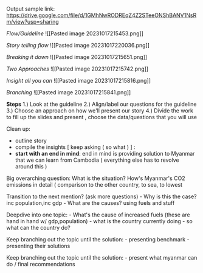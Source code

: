 Output sample link: https://drive.google.com/file/d/1GMhNwRODREqZ4Z2STeeONShBANV1NsRm/view?usp=sharing

*Flow/Guideline*
![[Pasted image 20231017215453.png]]

*Story telling flow*
![[Pasted image 20231017220036.png]]

*Breaking it down*
![[Pasted image 20231017215651.png]]

*Two Approaches*
![[Pasted image 20231017215742.png]]

*Insight all you can*
![[Pasted image 20231017215816.png]]

*Branching*
![[Pasted image 20231017215841.png]]

**Steps**
1.) Look at the guideline
2.) Align/label our questions for the guideline
3.) Choose an approach on how we'll present our story
4.) Divide the work to fill up the slides and present , choose the data/questions that you will use

Clean up:
- outline story
- compile the insights
 [ keep asking ( so what ) ] :
- **start with an end in mind**: end in mind is providing solution to Myanmar that we can learn from Cambodia ( everything else has to revolve around this )

Big overarching question:
	What is the situation? How's Myanmar's CO2 emissions in detail ( comparison to the other country, to sea, to lowest 
	

Transition to the next mention? (ask more questions)
	- Why is this the case? inc population,inc gdp
	- What are the causes? using fuels and stuff

Deepdive into one topic:
	- What's the cause of increased fuels (these are hand in hand w/ gdp,population)
	- what is the country currently doing 
	- so what can the country do?

Keep branching out the topic until the solution:
	- presenting benchmark
	- presenting their solutions

Keep branching out the topic until the solution:
	- present what myanmar can do / final recommendations
